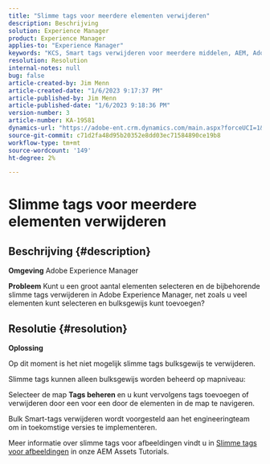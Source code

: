 ```yaml
---
title: "Slimme tags voor meerdere elementen verwijderen"
description: Beschrijving
solution: Experience Manager
product: Experience Manager
applies-to: "Experience Manager"
keywords: "KCS, Smart tags verwijderen voor meerdere middelen, AEM, Adobe Experience Manager, FAQ"
resolution: Resolution
internal-notes: null
bug: false
article-created-by: Jim Menn
article-created-date: "1/6/2023 9:17:37 PM"
article-published-by: Jim Menn
article-published-date: "1/6/2023 9:18:36 PM"
version-number: 3
article-number: KA-19581
dynamics-url: "https://adobe-ent.crm.dynamics.com/main.aspx?forceUCI=1&pagetype=entityrecord&etn=knowledgearticle&id=3bb68f86-078e-ed11-81ac-6045bd006704"
source-git-commit: c71d2fa48d95b20352e8dd03ec71584890ce19b8
workflow-type: tm+mt
source-wordcount: '149'
ht-degree: 2%

---
```


# Slimme tags voor meerdere elementen verwijderen

## Beschrijving {#description}


<b>Omgeving</b>
Adobe Experience Manager

<b>Probleem</b>
Kunt u een groot aantal elementen selecteren en de bijbehorende slimme tags verwijderen in Adobe Experience Manager, net zoals u veel elementen kunt selecteren en bulksgewijs kunt toevoegen?


## Resolutie {#resolution}


<b>Oplossing</b>

Op dit moment is het niet mogelijk slimme tags bulksgewijs te verwijderen.

Slimme tags kunnen alleen bulksgewijs worden beheerd op mapniveau:

Selecteer de map  <b>Tags beheren </b>en u kunt vervolgens tags toevoegen of verwijderen door een voor een door de elementen in de map te navigeren.

Bulk Smart-tags verwijderen wordt voorgesteld aan het engineeringteam om in toekomstige versies te implementeren.

Meer informatie over slimme tags voor afbeeldingen vindt u in [Slimme tags voor afbeeldingen](https://experienceleague.adobe.com/docs/experience-manager-learn/assets/metadata/image-smart-tags.html) in onze AEM Assets Tutorials.
